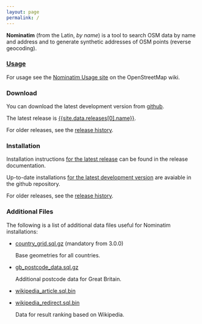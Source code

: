 ```yaml
---
layout: page
permalink: /
---
```


**Nominatim** (from the Latin, *by name*) is a tool to search OSM data by name and address and to generate synthetic addresses of OSM points (reverse geocoding).

### [Usage](https://wiki.openstreetmap.org/wiki/Nominatim)

For usage see the [Nominatim Usage site](https://wiki.openstreetmap.org/wiki/Nominatim)
on the OpenStreetMap wiki.

### Download

You can download the latest development version from
[github](https://github.com/openstreetmap/Nominatim).

The latest release is [{{site.data.releases[0].name}}](http://www.nominatim.org/release/Nominatim-{{site.data.releases[0].name}}.tar.bz2).

For older releases, see the [release history](release-history).

### Installation

Installation instructions [for the latest release](release-docs/current/Installation)
can be found in the release documentation.

Up-to-date installations [for the latest development version](https://github.com/openstreetmap/Nominatim/blob/master/docs/Installation.md) are
avaiable in the github repository.

For older releases, see the [release history](release-history).

### Additional Files

The following is a list of additional data files useful for Nominatim
installations:

 * [country_grid.sql.gz](data/country_grid.sql.gz) (mandatory from 3.0.0)

    Base geometries for all countries.

 * [gb_postcode_data.sql.gz](data/gb_postcode_data.sql.gz)

    Additional postcode data for Great Britain.

 * [wikipedia_article.sql.bin](data/wikipedia_article.sql.bin)
 * [wikipedia_redirect.sql.bin](data/wikipedia_redirect.sql.bin)

    Data for result ranking based on Wikipedia.
